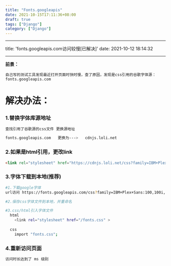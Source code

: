 ```yaml
---
title: "Fonts.googleapis"
date: 2021-10-15T17:11:36+08:00
draft: true
tags: ["Django"]
category: ["Django"]
---
```


---
title: 'fonts.googleapis.com访问较慢[已解决]'
date: 2021-10-12 18:14:32

---

**前景：**

`自己写的测试工具发现最近打开页面时快时慢，查了原因，发现是css引用的谷歌字体源：fonts.googleapis.com`

# 解决办法：

### 1.替换字体库源地址
```bash
查找引用了谷歌源的css文件 更换源地址

fonts.googleapis.com   更换为--->   cdnjs.loli.net 
```

### 2.如果是html引用，更改link
```html
<link rel="stylesheet" href="https://cdnjs.loli.net/css?family=IBM+Plex+Sans:" >
```

### 3.字体下载到本地(推荐)
```bash
#1.下载google字体
url访问 https://fonts.googleapis.com/css?family=IBM+Plex+Sans:100,100i,200,200i,300,300i,400,400i,500,500i,600,600i,700,700i|Rubik:300,300i,400,400i,500,500i,700,700i,900,900i&display=swap

#2.保存css字体文件到本地，并重命名

#3.css/html引入字体文件
  html
    <link rel="stylesheet" href="/fonts.css" >
    
  css
    import "fonts.css";
```

### 4.重新访问页面
```bash
访问时长达到了 ms 级别
```